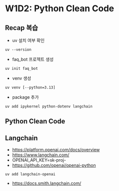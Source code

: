 # W1D2: Python Clean Code

## Recap 복습

- uv 설치 여부 확인
```
uv --version
```

- faq_bot 프로젝트 생성
```
uv init faq_bot
```

- venv 생성
```
uv venv [--python=3.13]
```

- package 추가
```
uv add ipykernel python-dotenv langchain
```

## Python Clean Code

## Langchain
- https://platform.openai.com/docs/overview
- https://www.langchain.com/
- OPENAI_API_KEY=sk-proj-
- https://github.com/openai/openai-python

```
uv add langchain-openai 
```

- https://docs.smith.langchain.com/

